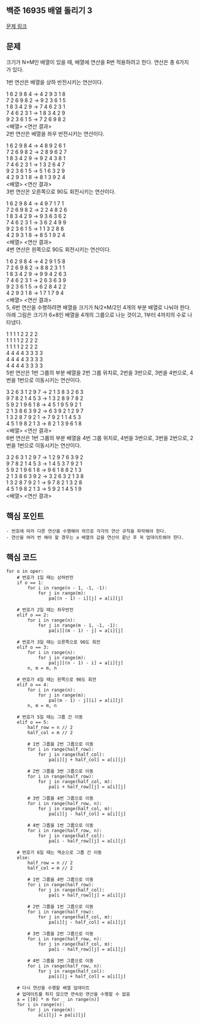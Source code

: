 ## 백준 16935 배열 돌리기 3
[문제 링크](https://www.acmicpc.net/problem/16935)

## 문제
크기가 N×M인 배열이 있을 때, 배열에 연산을 R번 적용하려고 한다. 연산은 총 6가지가 있다.

1번 연산은 배열을 상하 반전시키는 연산이다.

1 6 2 9 8 4 → 4 2 9 3 1 8  
7 2 6 9 8 2 → 9 2 3 6 1 5  
1 8 3 4 2 9 → 7 4 6 2 3 1  
7 4 6 2 3 1 → 1 8 3 4 2 9    
9 2 3 6 1 5 → 7 2 6 9 8 2  
   <배열>       <연산 결과>  
2번 연산은 배열을 좌우 반전시키는 연산이다.

1 6 2 9 8 4 → 4 8 9 2 6 1  
7 2 6 9 8 2 → 2 8 9 6 2 7  
1 8 3 4 2 9 → 9 2 4 3 8 1  
7 4 6 2 3 1 → 1 3 2 6 4 7  
9 2 3 6 1 5 → 5 1 6 3 2 9  
4 2 9 3 1 8 → 8 1 3 9 2 4  
   <배열>       <연산 결과>  
3번 연산은 오른쪽으로 90도 회전시키는 연산이다.

1 6 2 9 8 4 → 4 9 7 1 7 1  
7 2 6 9 8 2 → 2 2 4 8 2 6  
1 8 3 4 2 9 → 9 3 6 3 6 2  
7 4 6 2 3 1 → 3 6 2 4 9 9  
9 2 3 6 1 5 → 1 1 3 2 8 8  
4 2 9 3 1 8 → 8 5 1 9 2 4  
   <배열>       <연산 결과>  
4번 연산은 왼쪽으로 90도 회전시키는 연산이다.

1 6 2 9 8 4 → 4 2 9 1 5 8  
7 2 6 9 8 2 → 8 8 2 3 1 1  
1 8 3 4 2 9 → 9 9 4 2 6 3  
7 4 6 2 3 1 → 2 6 3 6 3 9    
9 2 3 6 1 5 → 6 2 8 4 2 2  
4 2 9 3 1 8 → 1 7 1 7 9 4  
   <배열>       <연산 결과>  
5, 6번 연산을 수행하려면 배열을 크기가 N/2×M/2인 4개의 부분 배열로 나눠야 한다. 아래 그림은 크기가 6×8인 배열을 4개의 그룹으로 나눈 것이고, 1부터 4까지의 수로 나타냈다.

1 1 1 1 2 2 2 2  
1 1 1 1 2 2 2 2  
1 1 1 1 2 2 2 2  
4 4 4 4 3 3 3 3    
4 4 4 4 3 3 3 3  
4 4 4 4 3 3 3 3  
5번 연산은 1번 그룹의 부분 배열을 2번 그룹 위치로, 2번을 3번으로, 3번을 4번으로, 4번을 1번으로 이동시키는 연산이다.

3 2 6 3 1 2 9 7 → 2 1 3 8 3 2 6 3  
9 7 8 2 1 4 5 3 → 1 3 2 8 9 7 8 2  
5 9 2 1 9 6 1 8 → 4 5 1 9 5 9 2 1  
2 1 3 8 6 3 9 2 → 6 3 9 2 1 2 9 7  
1 3 2 8 7 9 2 1 → 7 9 2 1 1 4 5 3  
4 5 1 9 8 2 1 3 → 8 2 1 3 9 6 1 8  
     <배열>            <연산 결과>  
6번 연산은 1번 그룹의 부분 배열을 4번 그룹 위치로, 4번을 3번으로, 3번을 2번으로, 2번을 1번으로 이동시키는 연산이다.

3 2 6 3 1 2 9 7 → 1 2 9 7 6 3 9 2  
9 7 8 2 1 4 5 3 → 1 4 5 3 7 9 2 1  
5 9 2 1 9 6 1 8 → 9 6 1 8 8 2 1 3  
2 1 3 8 6 3 9 2 → 3 2 6 3 2 1 3 8  
1 3 2 8 7 9 2 1 → 9 7 8 2 1 3 2 8  
4 5 1 9 8 2 1 3 → 5 9 2 1 4 5 1 9  
     <배열>            <연산 결과>  

## 핵심 포인트
```
- 번호에 따라 다른 연산을 수행해야 하므로 각각의 연산 규칙을 파악해야 한다.
- 연산을 여러 번 해야 할 경우는 a 배열의 값을 연산이 끝난 후 꼭 업데이트해야 한다.
```

## 핵심 코드
```
for o in oper:
    # 번호가 1일 때는 상하반전
    if o == 1:
        for i in range(n - 1, -1, -1):
            for j in range(m):
                pa[(n - 1) - i][j] = a[i][j]

    # 번호가 2일 때는 좌우반전
    elif o == 2:
        for i in range(n):
            for j in range(m - 1, -1, -1):
                pa[i][(m - 1) - j] = a[i][j]

    # 번호가 3일 때는 오른쪽으로 90도 회전
    elif o == 3:
        for i in range(n):
            for j in range(m):
                pa[j][(n - 1) - i] = a[i][j]
        n, m = m, n

    # 번호가 4일 때는 왼쪽으로 90도 회전
    elif o == 4:
        for i in range(n):
            for j in range(m):
                pa[(m - 1) - j][i] = a[i][j]
        n, m = m, n

    # 번호가 5일 때는 그룹 간 이동
    elif o == 5:
        half_row = n // 2
        half_col = m // 2

        # 1번 그룹을 2번 그룹으로 이동
        for i in range(half_row):
            for j in range(half_col):
                pa[i][j + half_col] = a[i][j]

        # 2번 그룹을 3번 그룹으로 이동
        for i in range(half_row):
            for j in range(half_col, m):
                pa[i + half_row][j] = a[i][j]

        # 3번 그룹을 4번 그룹으로 이동
        for i in range(half_row, n):
            for j in range(half_col, m):
                pa[i][j - half_col] = a[i][j]

        # 4번 그룹을 1번 그룹으로 이동
        for i in range(half_row, n):
            for j in range(half_col):
                pa[i - half_row][j] = a[i][j]

    # 번호가 6일 때는 역순으로 그룹 간 이동
    else:
        half_row = n // 2
        half_col = m // 2

        # 1번 그룹을 4번 그룹으로 이동
        for i in range(half_row):
            for j in range(half_col):
                pa[i + half_row][j] = a[i][j]

        # 2번 그룹을 1번 그룹으로 이동
        for i in range(half_row):
            for j in range(half_col, m):
                pa[i][j - half_col] = a[i][j]

        # 3번 그룹을 2번 그룹으로 이동
        for i in range(half_row, n):
            for j in range(half_col, m):
                pa[i - half_row][j] = a[i][j]

        # 4번 그룹을 3번 그룹으로 이동
        for i in range(half_row, n):
            for j in range(half_col):
                pa[i][j + half_col] = a[i][j]

    # 다시 연산을 수행할 배열 업데이트
    # 업데이트를 하지 않으면 연속된 연산을 수행할 수 없음
    a = [[0] * m for _ in range(n)]
    for i in range(n):
        for j in range(m):
            a[i][j] = pa[i][j]
```
